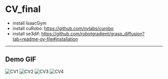 # CV_final

* install IsaacGym
* install cuRobo: https://github.com/nvlabs/curobo
* install se3dif: https://github.com/robotgradient/grasp_diffusion?tab=readme-ov-file#installation

----
## Demo GIF
![CV1](https://github.com/zyz-2299mod10/CV_final/assets/122603032/8737a703-e699-4f5b-9aad-f28ade471160)
![CV2](https://github.com/zyz-2299mod10/CV_final/assets/122603032/bc51b340-76e2-489e-9d38-563724929cff)
![CV3](https://github.com/zyz-2299mod10/CV_final/assets/122603032/60076349-217d-4401-a7b3-e3f063f1fdfe)
![CV4](https://github.com/zyz-2299mod10/CV_final/assets/122603032/f4a00710-0083-40a5-bec7-2fdb185b5bb9)
